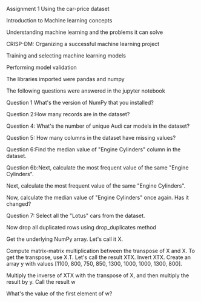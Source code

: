 Assignment 1  Using the car-price dataset

Introduction to Machine learning concepts

Understanding machine learning and the problems it can solve

CRISP-DM: Organizing a successful machine learning project

Training and selecting machine learning models

Performing model validation

The libraries imported were pandas and numpy

The following questions were answered in the  jupyter notebook

Question 1 What's the version of NumPy that you installed?

Question 2:How many records are in the dataset?

Question 4: What's the number of unique Audi car models in the dataset?

Question 5: How many columns in the dataset have missing values?

Question 6:Find the median value of "Engine Cylinders" column in the dataset.

Question 6b:Next, calculate the most frequent value of the same "Engine Cylinders".

Next, calculate the most frequent value of the same "Engine Cylinders".

Now, calculate the median value of "Engine Cylinders" once again. Has it changed?

Question 7: Select all the "Lotus" cars from the dataset.

Now drop all duplicated rows using drop_duplicates method 

Get the underlying NumPy array. Let's call it X.

Compute matrix-matrix multiplication between the transpose of X and X. To get the transpose, use X.T. Let's call the result XTX.
Invert XTX.
Create an array y with values [1100, 800, 750, 850, 1300, 1000, 1000, 1300, 800].

Multiply the inverse of XTX with the transpose of X, and then multiply the result by y. Call the result w

What's the value of the first element of w?

